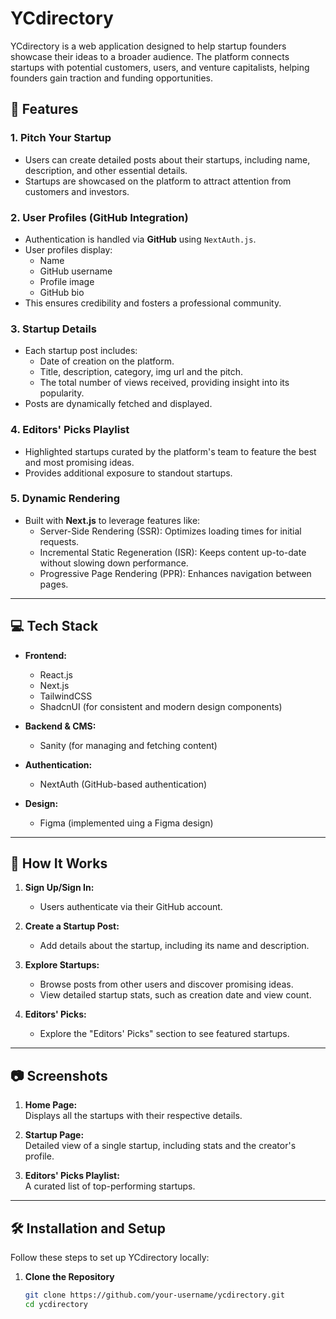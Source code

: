 # YCdirectory

YCdirectory is a web application designed to help startup founders showcase their ideas to a broader audience. The platform connects startups with potential customers, users, and venture capitalists, helping founders gain traction and funding opportunities.

## 🌟 Features

### 1. **Pitch Your Startup**
   - Users can create detailed posts about their startups, including name, description, and other essential details.
   - Startups are showcased on the platform to attract attention from customers and investors.

### 2. **User Profiles (GitHub Integration)**
   - Authentication is handled via **GitHub** using `NextAuth.js`.
   - User profiles display:
     - Name
     - GitHub username
     - Profile image
     - GitHub bio
   - This ensures credibility and fosters a professional community.

### 3. **Startup Details**
   - Each startup post includes:
     - Date of creation on the platform.
     - Title, description, category, img url and the pitch.
     - The total number of views received, providing insight into its popularity.
   - Posts are dynamically fetched and displayed.

### 4. **Editors' Picks Playlist**
   - Highlighted startups curated by the platform's team to feature the best and most promising ideas.
   - Provides additional exposure to standout startups.

### 5. **Dynamic Rendering**
   - Built with **Next.js** to leverage features like:
     - Server-Side Rendering (SSR): Optimizes loading times for initial requests.
     - Incremental Static Regeneration (ISR): Keeps content up-to-date without slowing down performance.
     - Progressive Page Rendering (PPR): Enhances navigation between pages.

---

## 💻 Tech Stack

- **Frontend:**  
  - React.js  
  - Next.js  
  - TailwindCSS  
  - ShadcnUI (for consistent and modern design components)

- **Backend & CMS:**  
  - Sanity (for managing and fetching content)  

- **Authentication:**  
  - NextAuth (GitHub-based authentication)  

- **Design:**  
  - Figma (implemented uing a Figma design)

---

## 🚀 How It Works

1. **Sign Up/Sign In:**  
   - Users authenticate via their GitHub account.

2. **Create a Startup Post:**  
   - Add details about the startup, including its name and description.

3. **Explore Startups:**  
   - Browse posts from other users and discover promising ideas.  
   - View detailed startup stats, such as creation date and view count.

4. **Editors' Picks:**  
   - Explore the "Editors' Picks" section to see featured startups.

---

## 📷 Screenshots

1. **Home Page:**  
   Displays all the startups with their respective details.

2. **Startup Page:**  
   Detailed view of a single startup, including stats and the creator's profile.

3. **Editors' Picks Playlist:**  
   A curated list of top-performing startups.

---

## 🛠️ Installation and Setup

Follow these steps to set up YCdirectory locally:

1. **Clone the Repository**  
   ```bash
   git clone https://github.com/your-username/ycdirectory.git
   cd ycdirectory

